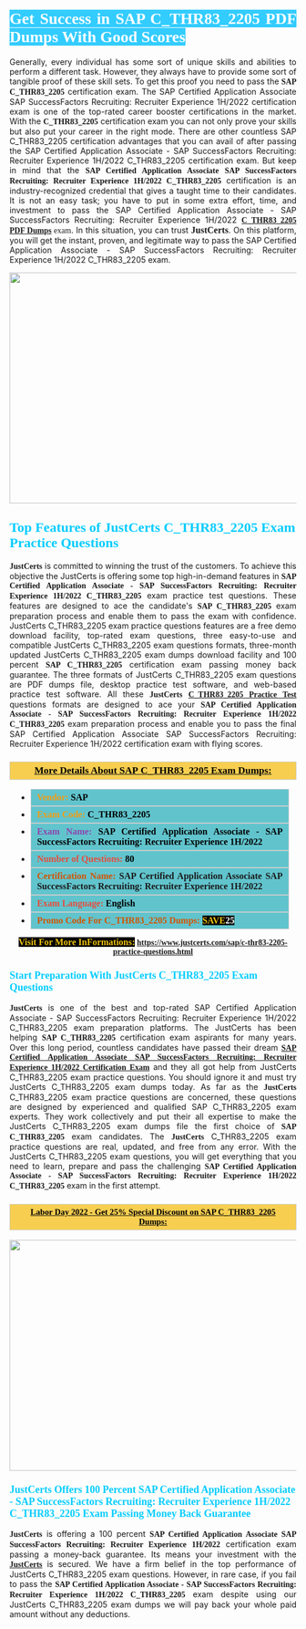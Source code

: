 <h1 style="text-align: justify;"><span style="color:#ffffff;"><span style="font-family:Georgia,serif;"><strong><span style="background-color:#33ccff;">Get Success in SAP C_THR83_2205 PDF Dumps With Good Scores</span></strong></span></span></h1>

<p style="text-align: justify;">Generally, every individual has some sort of unique skills and abilities to perform a different task. However, they always have to provide some sort of tangible proof of these skill sets. To get this proof you need to pass the <span style="font-family:Georgia,serif;"><strong>SAP C_THR83_2205</strong></span> certification exam. The SAP Certified Application Associate SAP SuccessFactors Recruiting: Recruiter Experience 1H/2022 certification exam is one of the top-rated career booster certifications in the market. With the <span style="font-family:Georgia,serif;"><strong> C_THR83_2205</strong></span> certification exam you can not only prove your skills but also put your career in the right mode. There are other countless SAP C_THR83_2205 certification advantages that you can avail of after passing the SAP Certified Application Associate - SAP SuccessFactors Recruiting: Recruiter Experience 1H/2022 C_THR83_2205 certification exam. But keep in mind that the <span style="font-family:Georgia,serif;"><strong>SAP Certified Application Associate SAP SuccessFactors Recruiting: Recruiter Experience 1H/2022 C_THR83_2205</strong></span> certification is an industry-recognized credential that gives a taught time to their candidates. It is not an easy task; you have to put in some extra effort, time, and investment to pass the SAP Certified Application Associate - SAP SuccessFactors Recruiting: Recruiter Experience 1H/2022 <span style="font-family:Georgia,serif;"><strong><a href="https://www.justcerts.com/sap/c-thr83-2205-practice-questions.html">C_THR83_2205 PDF Dumps</a> </strong>exam</span>. In this situation, you can trust <span style="font-size:16px;"><span style="font-family:Georgia,serif;"><strong>JustCerts</strong></span></span>. On this platform, you will get the instant, proven, and legitimate way to pass the SAP Certified Application Associate - SAP SuccessFactors Recruiting: Recruiter Experience 1H/2022 C_THR83_2205 exam.</p>

<p style="text-align: center;"><a href="https://www.justcerts.com/sap/c-thr83-2205-practice-questions.html"><img alt="" src="https://i.imgur.com/3zmepCe.jpg" style="width: 720px; height: 405px;" /></a></p>

<h2 style="margin-right:0in; margin-left:0in"><span style="color:#00ccff;"><span style="font-family:Georgia,serif;"><strong><span style="font-size:18pt">Top Features of JustCerts C_THR83_2205 Exam Practice Questions</span></strong></span></span></h2>

<p style="text-align: justify;"><span style="font-size:14px;"><span style="font-family:Georgia,serif;"><strong>JustCerts</strong></span></span> is committed to winning the trust of the customers. To achieve this objective the JustCerts is offering some top high-in-demand features in <span style="font-family:Georgia,serif;"><strong>SAP Certified Application Associate - SAP SuccessFactors Recruiting: Recruiter Experience 1H/2022 C_THR83_2205</strong></span> exam practice test questions. These features are designed to ace the candidate's <strong><span style="font-family:Georgia,serif;">SAP C_THR83_2205</span></strong> exam preparation process and enable them to pass the exam with confidence. JustCerts C_THR83_2205 exam practice questions features are a free demo download facility, top-rated exam questions, three easy-to-use and compatible JustCerts C_THR83_2205 exam questions formats, three-month updated JustCerts C_THR83_2205 exam dumps download facility and 100 percent <span style="font-family:Georgia,serif;"><strong>SAP C_THR83_2205</strong></span> certification exam passing money back guarantee. The three formats of JustCerts C_THR83_2205 exam questions are PDF dumps file, desktop practice test software, and web-based practice test software. All these <span style="font-family:Georgia,serif;"><strong>JustCerts</strong></span> <span style="font-family:Georgia,serif;"><a href="https://www.justcerts.com/sap/c-thr83-2205-practice-questions.html"><strong>C_THR83_2205 Practice Test</strong></a></span> questions formats are designed to ace your <span style="font-family:Georgia,serif;"><strong>SAP Certified Application Associate - SAP SuccessFactors Recruiting: Recruiter Experience 1H/2022 C_THR83_2205</strong></span> exam preparation process and enable you to pass the final SAP Certified Application Associate SAP SuccessFactors Recruiting: Recruiter Experience 1H/2022 certification exam with flying scores.</p>

<h3 style="background: #f7ce50; border: 1px solid rgb(204, 204, 204); padding: 5px 10px; text-align: center;"><span style="font-family:Georgia,serif;"><u><u><span style="color:#000000;"><span style="font-size:11pt"><span style="line-height:normal"><b><span style="font-size:13.0pt"><span cambria="">More Details About SAP C_THR83_2205 Exam Dumps:</span></span></b></span></span></span></u></u></span></h3>

<ul>
	<li style="margin:0cm 10pt">
	<div style="background:#61c4cd; border: 1px solid rgb(204, 204, 204); padding: 5px 10px; text-align: justify;"><span style="font-family:Georgia,serif;"><span style="font-size:11pt"><span style="line-height:normal"><b><span style="font-size:12.0pt"><span new="" roman="" times=""><span style="color:#f39c12;">Vendor:</span> <span style="color:#000000;">SAP</span></span></span></b></span></span></span></div>
	</li>
	<li style="margin:0cm 10pt">
	<div style="background: #61c4cd; border: 1px solid rgb(204, 204, 204); padding: 5px 10px; text-align: justify;"><span style="font-family:Georgia,serif;"><span style="font-size:11pt"><span style="line-height:normal"><b><span style="font-size:12.0pt"><span new="" roman="" times=""><span style="color:#f39c12;">Exam Code:</span> <span style="color:#000000;">C_THR83_2205</span></span></span></b></span></span></span></div>
	</li>
	<li style="margin:0cm 10pt">
	<div style="background: #61c4cd; border: 1px solid rgb(204, 204, 204); padding: 5px 10px; text-align: justify;"><span style="font-family:Georgia,serif;"><span style="font-size:11pt"><span style="line-height:normal"><b><span style="font-size:12.0pt"><span new="" roman="" times=""><span style="color:#8e44ad;">Exam Name:</span> <span style="color:#000000;">SAP Certified Application Associate - SAP SuccessFactors Recruiting: Recruiter Experience 1H/2022</span></span></span></b></span></span></span></div>
	</li>
	<li style="margin:0cm 10pt">
	<div style="background: #61c4cd; border: 1px solid rgb(204, 204, 204); padding: 5px 10px;"><span style="font-family:Georgia,serif;"><span style="font-size:11pt"><span style="line-height:normal"><b><span style="font-size:12.0pt"><span new="" roman="" times=""><span style="color:#e74c3c;">Number of Questions:</span><span style="color:#000000;"><span style="color:#f1c40f;"> </span>80</span></span></span></b></span></span></span></div>
	</li>
	<li style="margin:0cm 10pt">
	<div style="background: #61c4cd; border: 1px solid rgb(204, 204, 204); padding: 5px 10px; text-align: justify;"><span style="font-family:Georgia,serif;"><span style="font-size:11pt"><span style="line-height:normal"><b><span style="font-size:12.0pt"><span new="" roman="" times=""><span style="color:#d35400;">Certification Name:</span> SAP Certified Application Associate SAP SuccessFactors Recruiting: Recruiter Experience 1H/2022</span></span></b></span></span></span></div>
	</li>
	<li style="margin:0cm 10pt">
	<div style="background: #61c4cd; border: 1px solid rgb(204, 204, 204); padding: 5px 10px; text-align: justify;"><span style="font-family:Georgia,serif;"><span style="font-size:11pt"><span style="line-height:normal"><b><span style="font-size:12.0pt"><span new="" roman="" times=""><span style="color:#e74c3c;">Exam Language:</span> <span style="color:#000000;">English</span></span></span></b></span></span></span></div>
	</li>
	<li style="margin:0cm 10pt">
	<div style="background: #61c4cd; border: 1px solid rgb(204, 204, 204); padding: 5px 10px;"><span style="font-family:Georgia,serif;"><span style="font-size:11pt"><span style="line-height:normal"><b><span style="font-size:12.0pt"><span new="" roman="" times=""><span style="color:#d35400;">Promo Code For C_THR83_2205 Dumps:</span><span style="color:#f1c40f;"> <span style="background-color:#000000;">SAVE</span></span><span style="color:#ffffff;"><span style="background-color:#000000;">25</span></span></span></span></b></span></span></span></div>
	</li>
</ul>

<p style="text-align: center;"><span style="font-family:Georgia,serif;"><strong><span style="font-size:16px;"><span style="color:#f1c40f;"><span style="background-color:#000000;">Visit For More InFormations:</span></span></span> <a href="https://www.justcerts.com/sap/c-thr83-2205-practice-questions.html">https://www.justcerts.com/sap/c-thr83-2205-practice-questions.html</a></strong></span></p>

<h3 style="margin-right:0in; margin-left:0in"><span style="color:#00ccff;"><span style="font-family:Georgia,serif;"><strong><span style="font-size:13.5pt">Start Preparation With JustCerts C_THR83_2205 Exam Questions</span></strong></span></span></h3>

<p style="text-align: justify;"><span style="font-family:Georgia,serif;"><strong>JustCerts</strong></span> is one of the best and top-rated SAP Certified Application Associate - SAP SuccessFactors Recruiting: Recruiter Experience 1H/2022 C_THR83_2205 exam preparation platforms. The JustCerts has been helping <span style="font-family:Georgia,serif;"><strong>SAP C_THR83_2205</strong></span> certification exam aspirants for many years. Over this long period, countless candidates have passed their dream <a href="https://www.justcerts.com/sap/sap-certified-application-associate-certification-exams.html"><span style="font-family:Georgia,serif;"><strong>SAP Certified Application Associate SAP SuccessFactors Recruiting: Recruiter Experience 1H/2022 Certification Exam</strong></span></a> and they all got help from JustCerts C_THR83_2205 exam practice questions. You should ignore it and must try JustCerts C_THR83_2205 exam dumps today. As far as the <span style="font-family:Georgia,serif;"><strong>JustCerts</strong></span> C_THR83_2205 exam practice questions are concerned, these questions are designed by experienced and qualified SAP C_THR83_2205 exam experts. They work collectively and put their all expertise to make the JustCerts C_THR83_2205 exam dumps file the first choice of <strong><span style="font-family:Georgia,serif;">SAP C_THR83_2205</span></strong> exam candidates. The <span style="font-family:Georgia,serif;"><strong>JustCerts</strong></span> C_THR83_2205 exam practice questions are real, updated, and free from any error. With the JustCerts C_THR83_2205 exam questions, you will get everything that you need to learn, prepare and pass the challenging <span style="font-family:Georgia,serif;"><strong>SAP Certified Application Associate - SAP SuccessFactors Recruiting: Recruiter Experience 1H/2022 C_THR83_2205</strong></span> exam in the first attempt.</p>

<h3 style="background: rgb(247, 206, 80); border: 1px solid rgb(204, 204, 204); padding: 5px 10px; text-align: center;"><span style="font-family:Georgia,serif;"><u><span style="color:#000000;"><span style="font-size:11pt;"><span style="line-height:normal;"><b><span cambria="">Labor Day 2022 - Get 25% Special Discount on SAP C_THR83_2205 Dumps:</span></b></span></span></span></u></span></h3>

<p style="text-align: center;"><a href="https://www.justcerts.com/sap/c-thr83-2205-practice-questions.html"><img alt="" src="https://i.imgur.com/fQyYzMS.jpg" style="width: 720px; height: 405px;" /></a></p>

<h3 style="margin-right:0in; margin-left:0in"><span style="color:#00ccff;"><span style="font-family:Georgia,serif;"><strong><span style="font-size:13.5pt">JustCerts Offers 100 Percent SAP Certified Application Associate - SAP SuccessFactors Recruiting: Recruiter Experience 1H/2022 C_THR83_2205 Exam Passing Money Back Guarantee</span></strong></span></span></h3>

<p style="text-align: justify;"><span style="font-family:Georgia,serif;"><strong>JustCerts</strong></span> is offering a 100 percent <span style="font-family:Georgia,serif;"><strong>SAP Certified Application Associate SAP SuccessFactors Recruiting: Recruiter Experience 1H/2022</strong></span> certification exam passing a money-back guarantee. Its means your investment with the <a href="https://www.justcerts.com/"><span style="font-size:14px;"><span style="font-family:Georgia,serif;"><strong>JustCerts</strong></span></span></a> is secured. We have a firm belief in the top performance of JustCerts C_THR83_2205 exam questions. However, in rare case, if you fail to pass the <span style="font-family:Georgia,serif;"><strong>SAP Certified Application Associate - SAP SuccessFactors Recruiting: Recruiter Experience 1H/2022 C_THR83_2205</strong></span> exam despite using our JustCerts C_THR83_2205 exam dumps we will pay back your whole paid amount without any deductions.</p>

